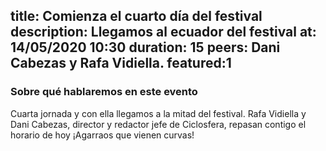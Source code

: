 title: Comienza el cuarto día del festival 
description: Llegamos al ecuador del festival
at: 14/05/2020 10:30
duration: 15
peers: Dani Cabezas y Rafa Vidiella. 
featured:1
----
### Sobre qué hablaremos en este evento

Cuarta jornada y con ella llegamos a la mitad del festival. Rafa Vidiella y Dani Cabezas, director y redactor jefe de Ciclosfera, repasan contigo el horario de hoy ¡Agarraos que vienen curvas! 
